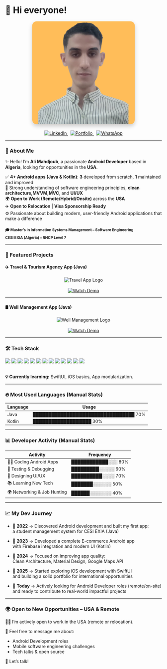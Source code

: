 # 👦 Hi everyone!

<div align="center">
  <img src="FREE%20(6).png" alt="Profile Picture" width="330" style="border-radius: 14px; box-shadow: 0 6px 14px rgba(0,0,0,0.2);" />
</div>

<br/>

<div align="center">

  <!-- LinkedIn -->
  <a href="https://www.linkedin.com/in/ton-profil" target="_blank">
    <img src="https://img.shields.io/badge/LinkedIn-0A66C2?style=for-the-badge&logo=linkedin&logoColor=white" alt="LinkedIn" />
  </a>
  &nbsp;

  <!-- Portfolio (noir simple) -->
  <a href="https://tonportfolio.com" target="_blank">
    <img src="https://img.shields.io/badge/Portfolio-000000?style=for-the-badge&logo=firefox&logoColor=white" alt="Portfolio" />
  </a>
  &nbsp;

  <!-- WhatsApp -->
  <a href="https://wa.me/33612345678" target="_blank">
    <img src="https://img.shields.io/badge/WhatsApp-25D366?style=for-the-badge&logo=whatsapp&logoColor=white" alt="WhatsApp" />
  </a>

</div>

---

### 👋 About Me  
✨ Hello! I’m **Ali Mahdjoub**, a passionate **Android Developer** based in **Algeria**, looking for opportunities in the **USA**.

✅ **4+ Android apps (Java & Kotlin)**: **3** developed from scratch, **1** maintained and improved  
🧩 Strong understanding of software engineering principles, **clean architecture,MVVM,MVC**, and **UI/UX**  
🌍 **Open to Work (Remote/Hybrid/Onsite)** across the **USA**  
✈️ **Open to Relocation** | **Visa Sponsorship Ready**  
⚙️ Passionate about building modern, user-friendly Android applications that make a difference

<sub>**🎓 Master’s in Information Systems Management – Software Engineering  
CESI EXIA (Algeria) – RNCP Level 7**</sub>

---

### 🚀 Featured Projects



<!-- Travel & Tourism Agency App -->
<h4 align="left">✈️ Travel & Tourism Agency App (Java)</h4>
<div align="center">
  <img src="https://raw.githubusercontent.com/ali-mahdjoub/Ali-Mahdjoub/main/travel-logo.png" width="180px" alt="Travel App Logo" />
  <br/><br/>
  <a href="https://www.youtube.com/shorts/mGakM_eFe7I" target="_blank">
    <img src="https://img.shields.io/badge/▶️ Watch Demo-FF0000?style=for-the-badge&logo=youtube&logoColor=white" alt="Watch Demo"/>
  </a>
</div>

---

<!-- Well Management App -->
<h4 align="left">🛢️ Well Management App (Java)</h4>
<div align="center">
  <img src="https://raw.githubusercontent.com/ali-mahdjoub/Ali-Mahdjoub/main/well-management.png" width="220px" alt="Well Management Logo" />
  <br/><br/>
  <a href="https://www.youtube.com/shorts/8yUZmP5BnpI" target="_blank">
    <img src="https://img.shields.io/badge/▶️ Watch Demo-FF0000?style=for-the-badge&logo=youtube&logoColor=white" alt="Watch Demo"/>
  </a>
</div>

---

### 🛠 Tech Stack

<div align="left">

  <!-- Android / Java / Kotlin -->
  <img src="https://img.shields.io/badge/ANDROID-000000?style=for-the-badge&logo=android&logoColor=3DDC84" />
  <img src="https://img.shields.io/badge/JAVA-000000?style=for-the-badge&logo=java&logoColor=white" />
  <img src="https://img.shields.io/badge/KOTLIN-000000?style=for-the-badge&logo=kotlin&logoColor=7F52FF" />

  <!-- iOS / SwiftUI / Xcode -->
  <img src="https://img.shields.io/badge/IOS-000000?style=for-the-badge&logo=apple&logoColor=white" />
  <img src="https://img.shields.io/badge/SWIFTUI-000000?style=for-the-badge&logo=swift&logoColor=F05138" />
  <img src="https://img.shields.io/badge/XCODE-000000?style=for-the-badge&logo=xcode&logoColor=147EFB" />

  <!-- Outils Android / APIs -->
  <img src="https://img.shields.io/badge/GRADLE-000000?style=for-the-badge&logo=gradle&logoColor=3DDC84" />
  <img src="https://img.shields.io/badge/FIREBASE-000000?style=for-the-badge&logo=firebase&logoColor=FFCA28" />
  <img src="https://img.shields.io/badge/ANDROID%20STUDIO-000000?style=for-the-badge&logo=android-studio&logoColor=3DDC84" />
  <img src="https://img.shields.io/badge/GOOGLE%20MAPS-000000?style=for-the-badge&logo=googlemaps&logoColor=4285F4" />
  <img src="https://img.shields.io/badge/GITHUB-000000?style=for-the-badge&logo=github&logoColor=white" />
  <img src="https://img.shields.io/badge/AMADEUS-000000?style=for-the-badge&logo=airbnb&logoColor=white" />
  <img src="https://img.shields.io/badge/MATERIAL%20DESIGN-000000?style=for-the-badge&logo=material-design&logoColor=white" />

</div>

<br/>

<!-- Currently learning -->
<p align="left"><strong>💡 Currently learning:</strong> SwiftUI, iOS basics, App modularization.</p>

---
### 🔥 Most Used Languages (Manual Stats) 

| Language   | Usage     |
|------------|-----------|
|  Java       | █████████████████████████████████ 70% |
|  Kotlin     | ███████████████████               30% |

---
### 📊 Developer Activity (Manual Stats)

| Activity                      | Frequency     |
|------------------------------|----------------|
| 👨‍💻 Coding Android Apps       | ████████████░░░ 80% |
| 🧪 Testing & Debugging        | █████████░░░░░ 60% |
| 🎨 Designing UI/UX            | ██████████░░░░ 70% |
| 📚 Learning New Tech          | ███████░░░░░░ 50% |
| 🌍 Networking & Job Hunting   | ██████░░░░░░░ 40% |

---

### 📈 My Dev Journey

- 🧱 **2022** → Discovered Android development and built my first app:  
  a student management system for CESI EXIA (Java)

- 🛒 **2023** → Developed a complete E-commerce Android app  
  with Firebase integration and modern UI (Kotlin)

- 🚀 **2024** → Focused on improving app quality:  
  Clean Architecture, Material Design, Google Maps API

- 🍎 **2025** → Started exploring iOS development with SwiftUI  
  and building a solid portfolio for international opportunities

- 🎯 **Today** → Actively looking for Android Developer roles (remote/on-site)  
  and ready to contribute to real-world impactful projects
  
---
  ### 🌍 Open to New Opportunities – USA & Remote

👦🏻 I’m actively open to work in the USA (remote or relocation).

💬 Feel free to message me about:

- Android Development roles  
- Mobile software engineering challenges  
- Tech talks & open source  

📩 Let’s talk!


